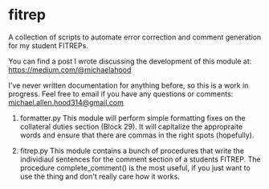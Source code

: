 fitrep
======

A collection of scripts to automate error correction and comment generation for my student FITREPs.

You can find a post I wrote discussing the development of this module at: https://medium.com/@michaelahood

I've never written documentation for anything before, so this is a work in progress.  Feel free to email if you have any questions or comments: michael.allen.hood314@gmail.com

1.  formatter.py
This module will perform simple formatting fixes on the collateral duties section (Block 29).  It will capitalize the appropraite words and ensure that there are commas in the right spots (hopefully).

2.  fitrep.py
This module contains a bunch of procedures that write the individiaul sentences for the comment section of a students FITREP.  The procedure complete_comment() is the most useful, if you just want to use the thing and don't really care how it works.

